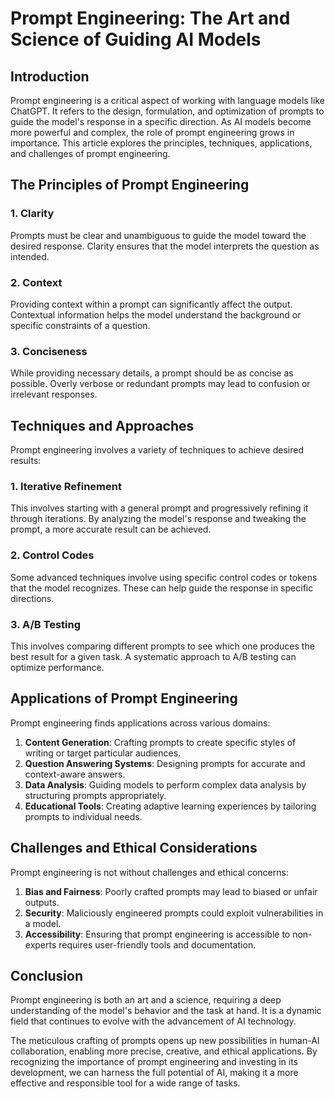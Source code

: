 # Prompt Engineering: The Art and Science of Guiding AI Models

## Introduction

Prompt engineering is a critical aspect of working with language models like ChatGPT. It refers to the design, formulation, and optimization of prompts to guide the model's response in a specific direction. As AI models become more powerful and complex, the role of prompt engineering grows in importance. This article explores the principles, techniques, applications, and challenges of prompt engineering.

## The Principles of Prompt Engineering

### 1. Clarity
Prompts must be clear and unambiguous to guide the model toward the desired response. Clarity ensures that the model interprets the question as intended.

### 2. Context
Providing context within a prompt can significantly affect the output. Contextual information helps the model understand the background or specific constraints of a question.

### 3. Conciseness
While providing necessary details, a prompt should be as concise as possible. Overly verbose or redundant prompts may lead to confusion or irrelevant responses.

## Techniques and Approaches

Prompt engineering involves a variety of techniques to achieve desired results:

### 1. **Iterative Refinement**
This involves starting with a general prompt and progressively refining it through iterations. By analyzing the model's response and tweaking the prompt, a more accurate result can be achieved.

### 2. **Control Codes**
Some advanced techniques involve using specific control codes or tokens that the model recognizes. These can help guide the response in specific directions.

### 3. **A/B Testing**
This involves comparing different prompts to see which one produces the best result for a given task. A systematic approach to A/B testing can optimize performance.

## Applications of Prompt Engineering

Prompt engineering finds applications across various domains:

1. **Content Generation**: Crafting prompts to create specific styles of writing or target particular audiences.
2. **Question Answering Systems**: Designing prompts for accurate and context-aware answers.
3. **Data Analysis**: Guiding models to perform complex data analysis by structuring prompts appropriately.
4. **Educational Tools**: Creating adaptive learning experiences by tailoring prompts to individual needs.

## Challenges and Ethical Considerations

Prompt engineering is not without challenges and ethical concerns:

1. **Bias and Fairness**: Poorly crafted prompts may lead to biased or unfair outputs.
2. **Security**: Maliciously engineered prompts could exploit vulnerabilities in a model.
3. **Accessibility**: Ensuring that prompt engineering is accessible to non-experts requires user-friendly tools and documentation.

## Conclusion

Prompt engineering is both an art and a science, requiring a deep understanding of the model's behavior and the task at hand. It is a dynamic field that continues to evolve with the advancement of AI technology.

The meticulous crafting of prompts opens up new possibilities in human-AI collaboration, enabling more precise, creative, and ethical applications. By recognizing the importance of prompt engineering and investing in its development, we can harness the full potential of AI, making it a more effective and responsible tool for a wide range of tasks.
